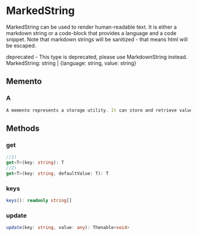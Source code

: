 # MarkedString

MarkedString can be used to render human-readable text. It is either a markdown string or a code-block that provides a language and a code snippet. Note that markdown strings will be sanitized - that means html will be escaped.

deprecated - This type is deprecated, please use MarkdownString instead.
MarkedString: string | {language: string, value: string}

## Memento

### A

```typescript
A memento represents a storage utility. It can store and retrieve values.
```

## Methods

### get

```typescript
//1)
get<T>(key: string): T
//2)
get<T>(key: string, defaultValue: T): T
```

### keys

```typescript
keys(): readonly string[]
```

### update

```typescript
update(key: string, value: any): Thenable<void>
```

